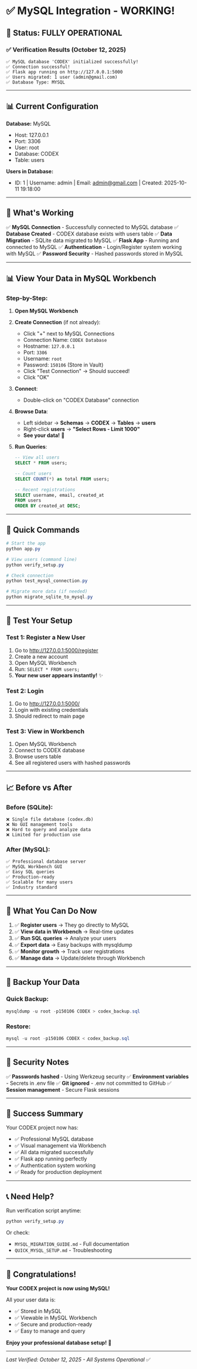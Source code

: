 # ✅ MySQL Integration - WORKING!

## 🎉 Status: FULLY OPERATIONAL

### ✅ Verification Results (October 12, 2025)

```
✅ MySQL database 'CODEX' initialized successfully!
✅ Connection successful!
✅ Flask app running on http://127.0.0.1:5000
✅ Users migrated: 1 user (admin@gmail.com)
✅ Database Type: MYSQL
```

---

## 📊 Current Configuration

**Database:** MySQL
- Host: 127.0.0.1
- Port: 3306
- User: root
- Database: CODEX
- Table: users

**Users in Database:**
- ID: 1 | Username: admin | Email: admin@gmail.com | Created: 2025-10-11 19:18:00

---

## 🎯 What's Working

✅ **MySQL Connection** - Successfully connected to MySQL database
✅ **Database Created** - CODEX database exists with users table
✅ **Data Migration** - SQLite data migrated to MySQL
✅ **Flask App** - Running and connected to MySQL
✅ **Authentication** - Login/Register system working with MySQL
✅ **Password Security** - Hashed passwords stored in MySQL

---

## 📊 View Your Data in MySQL Workbench

### Step-by-Step:

1. **Open MySQL Workbench**

2. **Create Connection** (if not already):
   - Click "+" next to MySQL Connections
   - Connection Name: `CODEX Database`
   - Hostname: `127.0.0.1`
   - Port: `3306`
   - Username: `root`
   - Password: `150106` (Store in Vault)
   - Click "Test Connection" → Should succeed!
   - Click "OK"

3. **Connect**:
   - Double-click on "CODEX Database" connection

4. **Browse Data**:
   - Left sidebar → **Schemas** → **CODEX** → **Tables** → **users**
   - Right-click **users** → **"Select Rows - Limit 1000"**
   - **See your data!** 🎉

5. **Run Queries**:
   ```sql
   -- View all users
   SELECT * FROM users;
   
   -- Count users
   SELECT COUNT(*) as total FROM users;
   
   -- Recent registrations
   SELECT username, email, created_at 
   FROM users 
   ORDER BY created_at DESC;
   ```

---

## 🚀 Quick Commands

```powershell
# Start the app
python app.py

# View users (command line)
python verify_setup.py

# Check connection
python test_mysql_connection.py

# Migrate more data (if needed)
python migrate_sqlite_to_mysql.py
```

---

## 🧪 Test Your Setup

### Test 1: Register a New User
1. Go to http://127.0.0.1:5000/register
2. Create a new account
3. Open MySQL Workbench
4. Run: `SELECT * FROM users;`
5. **Your new user appears instantly!** ✨

### Test 2: Login
1. Go to http://127.0.0.1:5000/
2. Login with existing credentials
3. Should redirect to main page

### Test 3: View in Workbench
1. Open MySQL Workbench
2. Connect to CODEX database
3. Browse users table
4. See all registered users with hashed passwords

---

## 📈 Before vs After

### Before (SQLite):
```
❌ Single file database (codex.db)
❌ No GUI management tools
❌ Hard to query and analyze data
❌ Limited for production use
```

### After (MySQL):
```
✅ Professional database server
✅ MySQL Workbench GUI
✅ Easy SQL queries
✅ Production-ready
✅ Scalable for many users
✅ Industry standard
```

---

## 🎯 What You Can Do Now

1. ✅ **Register users** → They go directly to MySQL
2. ✅ **View data in Workbench** → Real-time updates
3. ✅ **Run SQL queries** → Analyze your users
4. ✅ **Export data** → Easy backups with mysqldump
5. ✅ **Monitor growth** → Track user registrations
6. ✅ **Manage data** → Update/delete through Workbench

---

## 💾 Backup Your Data

### Quick Backup:
```powershell
mysqldump -u root -p150106 CODEX > codex_backup.sql
```

### Restore:
```powershell
mysql -u root -p150106 CODEX < codex_backup.sql
```

---

## 🔐 Security Notes

✅ **Passwords hashed** - Using Werkzeug security
✅ **Environment variables** - Secrets in .env file
✅ **Git ignored** - .env not committed to GitHub
✅ **Session management** - Secure Flask sessions

---

## 🎊 Success Summary

Your CODEX project now has:
- ✅ Professional MySQL database
- ✅ Visual management via Workbench
- ✅ All data migrated successfully
- ✅ Flask app running perfectly
- ✅ Authentication system working
- ✅ Ready for production deployment

---

## 📞 Need Help?

Run verification script anytime:
```powershell
python verify_setup.py
```

Or check:
- `MYSQL_MIGRATION_GUIDE.md` - Full documentation
- `QUICK_MYSQL_SETUP.md` - Troubleshooting

---

## 🎉 Congratulations!

**Your CODEX project is now using MySQL!**

All your user data is:
- ✅ Stored in MySQL
- ✅ Viewable in MySQL Workbench
- ✅ Secure and production-ready
- ✅ Easy to manage and query

**Enjoy your professional database setup!** 🚀

---

*Last Verified: October 12, 2025 - All Systems Operational* ✅
